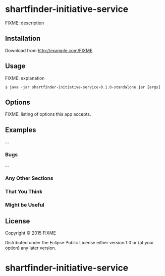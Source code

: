 # shartfinder-initiative-service

FIXME: description

## Installation

Download from http://example.com/FIXME.

## Usage

FIXME: explanation

    $ java -jar shartfinder-initiative-service-0.1.0-standalone.jar [args]

## Options

FIXME: listing of options this app accepts.

## Examples

...

### Bugs

...

### Any Other Sections
### That You Think
### Might be Useful

## License

Copyright © 2015 FIXME

Distributed under the Eclipse Public License either version 1.0 or (at
your option) any later version.
# shartfinder-initiative-service
